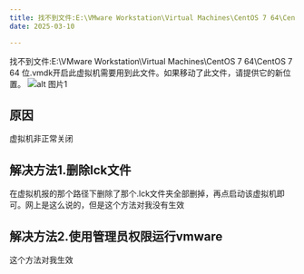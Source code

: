 ```yaml
---
title: 找不到文件:E:\VMware Workstation\Virtual Machines\CentOS 7 64\CentOS 7 64 位.vmdk开启此虚拟机需要用到此文件。如果移动了此文件，请提供它的新位置。
date: 2025-03-10

---
```

找不到文件:E:\VMware Workstation\Virtual Machines\CentOS 7 64\CentOS 7 64 位.vmdk开启此虚拟机需要用到此文件。如果移动了此文件，请提供它的新位置。
![alt 图片1](/img/3/1.png)

## 原因
虚拟机非正常关闭

## 解决方法1.删除lck文件
在虚拟机报的那个路径下删除了那个.lck文件夹全部删掉，再点启动该虚拟机即可。网上是这么说的，但是这个方法对我没有生效

## 解决方法2.使用管理员权限运行vmware
这个方法对我生效